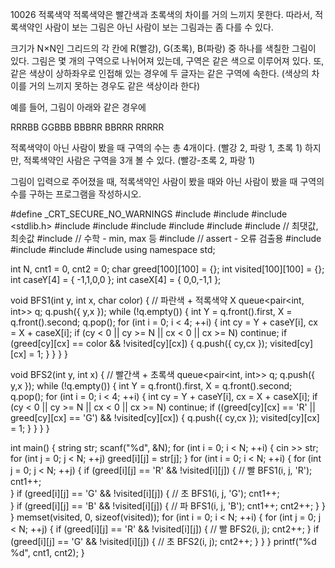 10026 적록색약
적록색약은 빨간색과 초록색의 차이를 거의 느끼지 못한다. 따라서, 적록색약인 사람이 보는 그림은 아닌 사람이 보는 그림과는 좀 다를 수 있다.

크기가 N×N인 그리드의 각 칸에 R(빨강), G(초록), B(파랑) 중 하나를 색칠한 그림이 있다. 그림은 몇 개의 구역으로 나뉘어져 있는데, 구역은 같은 색으로 이루어져 있다. 
또, 같은 색상이 상하좌우로 인접해 있는 경우에 두 글자는 같은 구역에 속한다. (색상의 차이를 거의 느끼지 못하는 경우도 같은 색상이라 한다)

예를 들어, 그림이 아래와 같은 경우에

RRRBB
GGBBB
BBBRR
BBRRR
RRRRR

적록색약이 아닌 사람이 봤을 때 구역의 수는 총 4개이다. (빨강 2, 파랑 1, 초록 1) 하지만, 적록색약인 사람은 구역을 3개 볼 수 있다. (빨강-초록 2, 파랑 1)

그림이 입력으로 주어졌을 때, 적록색약인 사람이 봤을 때와 아닌 사람이 봤을 때 구역의 수를 구하는 프로그램을 작성하시오.



#define _CRT_SECURE_NO_WARNINGS
#include <numeric>
#include <cstdio>
#include <stdlib.h>
#include <iostream>
#include <cstring>
#include <string>
#include <algorithm>
#include <vector>
#include <climits>   // 최댓값, 최솟값
#include <cmath>   // 수학 - min, max 등
#include <cassert>   // assert - 오류 검출용
#include <queue>
#include <stack>
#include <deque>
#include <map>
using namespace std;

int N, cnt1 = 0, cnt2 = 0;
char greed[100][100] = {};
int visited[100][100] = {};
int caseY[4] = { -1,1,0,0 };
int caseX[4] = { 0,0,-1,1 };

void BFS1(int y, int x, char color) {   // 파란색 + 적록색약 X
	queue<pair<int, int>> q;
	q.push({ y,x });
	while (!q.empty()) {
		int Y = q.front().first, X = q.front().second;
		q.pop();
		for (int i = 0; i < 4; ++i) {
			int cy = Y + caseY[i], cx = X + caseX[i];
			if (cy < 0 || cy >= N || cx < 0 || cx >= N)
				continue;
			if (greed[cy][cx] == color && !visited[cy][cx]) {
				q.push({ cy,cx });
				visited[cy][cx] = 1;
			}
		}
	}
}

void BFS2(int y, int x) {   // 빨간색 + 초록색
	queue<pair<int, int>> q;
	q.push({ y,x });
	while (!q.empty()) {
		int Y = q.front().first, X = q.front().second;
		q.pop();
		for (int i = 0; i < 4; ++i) {
			int cy = Y + caseY[i], cx = X + caseX[i];
			if (cy < 0 || cy >= N || cx < 0 || cx >= N)
				continue;
			if ((greed[cy][cx] == 'R' || greed[cy][cx] == 'G') && !visited[cy][cx]) {
				q.push({ cy,cx });
				visited[cy][cx] = 1;
			}
		}
	}
}
	
int main() {
	string str;
	scanf("%d", &N);
	for (int i = 0; i < N; ++i) {
		cin >> str;
		for (int j = 0; j < N; ++j)
			greed[i][j] = str[j];
	}
	for (int i = 0; i < N; ++i) {
		for (int j = 0; j < N; ++j) {
			if (greed[i][j] == 'R' && !visited[i][j]) {   // 빨
				BFS1(i, j, 'R');
				cnt1++;				
			}
			if (greed[i][j] == 'G' && !visited[i][j]) {   // 초
				BFS1(i, j, 'G');
				cnt1++;				
			}
			if (greed[i][j] == 'B' && !visited[i][j]) {   // 파
				BFS1(i, j, 'B');
				cnt1++;
				cnt2++;
			}
		}
	}
	memset(visited, 0, sizeof(visited));
	for (int i = 0; i < N; ++i) {
		for (int j = 0; j < N; ++j) {
			if (greed[i][j] == 'R' && !visited[i][j]) {   // 빨
				BFS2(i, j);
				cnt2++;
			}
			if (greed[i][j] == 'G' && !visited[i][j]) {   // 초
				BFS2(i, j);
				cnt2++;
			}
		}
	}
	printf("%d %d", cnt1, cnt2);
}
